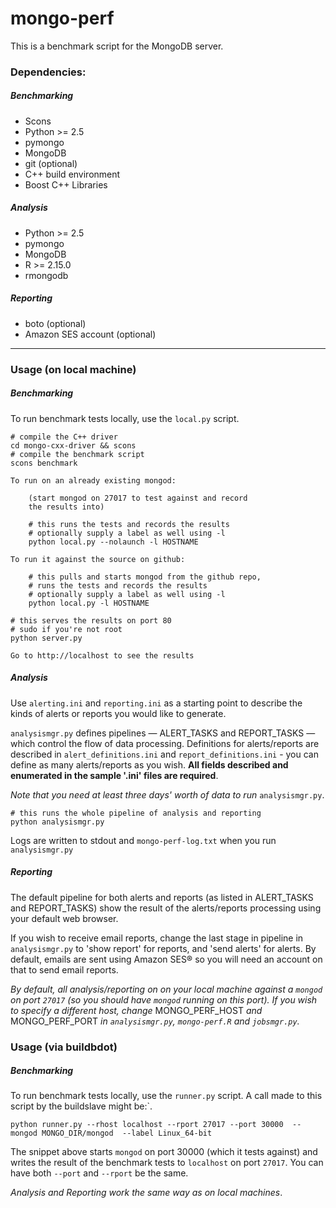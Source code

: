 # mongo-perf
This is a benchmark script for the MongoDB server.

### Dependencies:
##### Benchmarking
* Scons
* Python >= 2.5
* pymongo
* MongoDB
* git (optional)
* C++ build environment
* Boost C++ Libraries

##### Analysis
* Python >= 2.5
* pymongo
* MongoDB
* R >= 2.15.0
* rmongodb

##### Reporting
* boto (optional)
* Amazon SES account (optional)
<hr>

### Usage (on local machine)
##### Benchmarking
To run benchmark tests locally, use the `local.py` script.
<pre><code># compile the C++ driver
cd mongo-cxx-driver && scons 
# compile the benchmark script
scons benchmark 

To run on an already existing mongod:

	(start mongod on 27017 to test against and record 
	the results into)

	# this runs the tests and records the results
	# optionally supply a label as well using -l
	python local.py --nolaunch -l HOSTNAME

To run it against the source on github:
	
	# this pulls and starts mongod from the github repo,
	# runs the tests and records the results
	# optionally supply a label as well using -l
	python local.py -l HOSTNAME

# this serves the results on port 80
# sudo if you're not root
python server.py 

Go to http://localhost to see the results
</code></pre>

##### Analysis

Use `alerting.ini` and `reporting.ini` as a starting point to describe the kinds of alerts or reports you would like to generate. 

`analysismgr.py` defines pipelines &mdash; ALERT_TASKS and REPORT_TASKS &mdash; which control the flow of data processing. Definitions for alerts/reports are described in `alert_definitions.ini` and `report_definitions.ini` - you can define as many alerts/reports as you wish. **All fields described and enumerated in the sample '.ini' files are required**.

*Note that you need at least three days' worth of data to run* `analysismgr.py`.
<pre><code># this runs the whole pipeline of analysis and reporting
python analysismgr.py</code></pre>
Logs are written to stdout and `mongo-perf-log.txt` when you run `analysismgr.py`

##### Reporting
The default pipeline for both alerts and reports (as listed in ALERT_TASKS and REPORT_TASKS) show the result of the alerts/reports processing using your default web browser.

If you wish to receive email reports, change the last stage in pipeline in `analysismgr.py` to 'show report' for reports, and 'send alerts' for alerts. By default, emails are sent using Amazon SES® so you will need an account on that to send email reports.

*By default, all analysis/reporting on on your local machine against a `mongod` on port `27017` (so you should have `mongod` running on this port). If you wish to specify a different host, change* MONGO_PERF_HOST *and* MONGO_PERF_PORT *in `analysismgr.py`, `mongo-perf.R` and `jobsmgr.py`.*

### Usage (via buildbdot)
##### Benchmarking
To run benchmark tests locally, use the `runner.py` script.
A call made to this script by the buildslave might be:`.
<pre><code>python runner.py --rhost localhost --rport 27017 --port 30000  --mongod MONGO_DIR/mongod  --label Linux_64-bit
</code></pre>
The snippet above starts `mongod` on port 30000 (which it tests against) and writes the result of the benchmark tests to `localhost` on port `27017`. You can have both `--port` and `--rport` be the same.

*Analysis and Reporting work the same way as on local machines*.